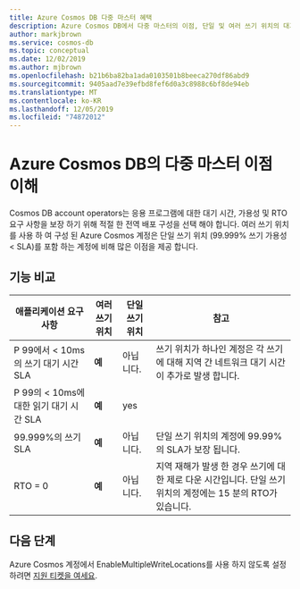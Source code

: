 ```yaml
---
title: Azure Cosmos DB 다중 마스터 혜택
description: Azure Cosmos DB에서 다중 마스터의 이점, 단일 및 여러 쓰기 위치의 대기 시간 및 SLA 요구 사항 비교를 이해 합니다.
author: markjbrown
ms.service: cosmos-db
ms.topic: conceptual
ms.date: 12/02/2019
ms.author: mjbrown
ms.openlocfilehash: b21b6ba82ba1ada0103501b8beeca270df86abd9
ms.sourcegitcommit: 9405aad7e39efbd8fef6d0a3c8988c6bf8de94eb
ms.translationtype: MT
ms.contentlocale: ko-KR
ms.lasthandoff: 12/05/2019
ms.locfileid: "74872012"
---
```

# <a name="understand-multi-master-benefits-in-azure-cosmos-db"></a>Azure Cosmos DB의 다중 마스터 이점 이해

Cosmos DB account operators는 응용 프로그램에 대한 대기 시간, 가용성 및 RTO 요구 사항을 보장 하기 위해 적절 한 전역 배포 구성을 선택 해야 합니다. 여러 쓰기 위치를 사용 하 여 구성 된 Azure Cosmos 계정은 단일 쓰기 위치 (99.999% 쓰기 가용성 < SLA)를 포함 하는 계정에 비해 많은 이점을 제공 합니다.

## <a name="comparison-of-features"></a>기능 비교

|애플리케이션 요구 사항|여러 쓰기 위치|단일 쓰기 위치|참고|
|---|---|---|---|
|P 99에서 < 10ms의 쓰기 대기 시간 SLA|**예**|아닙니다.|쓰기 위치가 하나인 계정은 각 쓰기에 대해 지역 간 네트워크 대기 시간이 추가로 발생 합니다.|
|P 99의 < 10ms에 대한 읽기 대기 시간 SLA|**예**|yes| |
|99.999%의 쓰기 SLA|**예**|아닙니다.|단일 쓰기 위치의 계정에 99.99%의 SLA가 보장 됩니다.|
|RTO = 0|**예**|아닙니다.|지역 재해가 발생 한 경우 쓰기에 대한 제로 다운 시간입니다. 단일 쓰기 위치의 계정에는 15 분의 RTO가 있습니다.|

## <a name="next-steps"></a>다음 단계

Azure Cosmos 계정에서 EnableMultipleWriteLocations를 사용 하지 않도록 설정 하려면 [지원 티켓을 여세요](https://azure.microsoft.com/support/create-ticket/).
